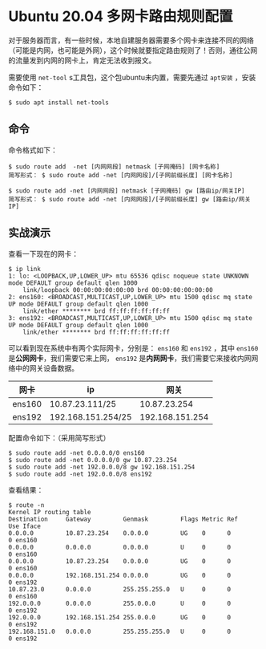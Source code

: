# Ubuntu 20.04 多网卡路由规则配置

对于服务器而言，有一些时候，本地自建服务器需要多个网卡来连接不同的网络（可能是内网，也可能是外网），这个时候就要指定路由规则了！否则，通往公网的流量发到内网的网卡上，肯定无法收到报文。

需要使用 `net-tool` s工具包，这个包ubuntu未内置，需要先通过 `apt安装` ，安装命令如下：

``` shell
$ sudo apt install net-tools
```

## 命令

命令格式如下：

``` shell
$ sudo route add  -net [内网网段] netmask [子网掩码] [网卡名称]
简写形式： $ sudo route add -net [内网网段]/[子网前缀长度] [网卡名称]
 
$ sudo route add -net [内网网段] netmask [子网掩码] gw [路由ip/网关IP]
简写形式： $ sudo route add -net [内网网段]/[子网前缀长度] gw [路由ip/网关IP]
```

## 实战演示

查看一下现在的网卡：

``` shelll
$ ip link
1: lo: <LOOPBACK,UP,LOWER_UP> mtu 65536 qdisc noqueue state UNKNOWN mode DEFAULT group default qlen 1000
    link/loopback 00:00:00:00:00:00 brd 00:00:00:00:00:00
2: ens160: <BROADCAST,MULTICAST,UP,LOWER_UP> mtu 1500 qdisc mq state UP mode DEFAULT group default qlen 1000
    link/ether ******** brd ff:ff:ff:ff:ff:ff
3: ens192: <BROADCAST,MULTICAST,UP,LOWER_UP> mtu 1500 qdisc mq state UP mode DEFAULT group default qlen 1000
    link/ether ******** brd ff:ff:ff:ff:ff:ff
```

可以看到现在系统中有两个实际网卡，分别是： `ens160` 和 `ens192` ，其中 `ens160` 是**公网网卡**，我们需要它来上网， `ens192` 是**内网网卡**，我们需要它来接收内网网络中的网关设备数据。

|网卡|ip|网关|
|-----|-----|-----|
|ens160|10.87.23.111/25|10.87.23.254|
|ens192|192.168.151.254/25|192.168.151.254|

配置命令如下：（采用简写形式）

``` shell
$ sudo route add -net 0.0.0.0/0 ens160
$ sudo route add -net 0.0.0.0/0 gw 10.87.23.254
$ sudo route add -net 192.0.0.0/8 gw 192.168.151.254
$ sudo route add -net 192.0.0.0/8 ens192
```

查看结果：

``` shell
$ route -n
Kernel IP routing table
Destination     Gateway         Genmask         Flags Metric Ref    Use Iface
0.0.0.0         10.87.23.254    0.0.0.0         UG    0      0        0 ens160
0.0.0.0         0.0.0.0         0.0.0.0         U     0      0        0 ens160
0.0.0.0         10.87.23.254    0.0.0.0         UG    0      0        0 ens160
0.0.0.0         192.168.151.254 0.0.0.0         UG    0      0        0 ens192
10.87.23.0      0.0.0.0         255.255.255.0   U     0      0        0 ens160
192.0.0.0       0.0.0.0         255.0.0.0       U     0      0        0 ens192
192.0.0.0       192.168.151.254 255.0.0.0       UG    0      0        0 ens192
192.168.151.0   0.0.0.0         255.255.255.0   U     0      0        0 ens192
```
